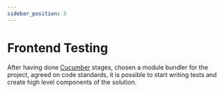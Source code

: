 ```yaml
---
sidebar_position: 5
---
```


# Frontend Testing

After having done [Cucumber](https://cucumber.io/docs) stages, chosen a
module bundler for the project, agreed on code standards, 
it is possible to start
writing tests and create high level components of the solution.
